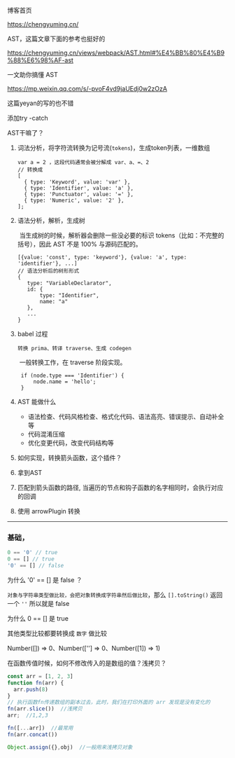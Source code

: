 博客首页

https://chengyuming.cn/

AST，这篇文章下面的参考也挺好的

https://chengyuming.cn/views/webpack/AST.html#%E4%BB%80%E4%B9%88%E6%98%AF-ast

一文助你搞懂 AST

https://mp.weixin.qq.com/s/-pvoF4vd9jaUEdj0w2zOzA

这篇yeyan的写的也不错

添加try -catch 







AST干嘛了？

1. 词法分析，将字符流转换为记号流(`tokens`)，生成token列表，一维数组

   ```
   var a = 2 ，这段代码通常会被分解成 var、a、=、2
   // 转换成
   [
     { type: 'Keyword', value: 'var' },
     { type: 'Identifier', value: 'a' },
     { type: 'Punctuator', value: '=' },
     { type: 'Numeric', value: '2' },
   ];
   ```

2. 语法分析，解析，生成树

   ​	当生成树的时候，解析器会删除一些没必要的标识 tokens（比如：不完整的括号），因此 AST 不是 100% 与源码匹配的。

   ```
   [{value: 'const', type: 'keyword'}, {value: 'a', type: 'identifier'}, ...]
   // 语法分析后的树形形式
   {
      type: "VariableDeclarator", 
      id: {
          type: "Identifier",
          name: "a"
      },
      ...
   }
   ```

3. babel 过程

	   转换 prima、转译 traverse、生成 codegen
	
	​	一般转换工作，在 traverse 阶段实现。	
	

		if (node.type === 'Identifier') {
			node.name = 'hello';
		}


4. AST 能做什么

   - 语法检查、代码风格检查、格式化代码、语法高亮、错误提示、自动补全等
   - 代码混淆压缩
   - 优化变更代码，改变代码结构等

6.  如何实现，转换箭头函数，这个插件？

   
   1. 拿到AST
   2. 匹配到箭头函数的路径,  当遍历的节点和钩子函数的名字相同时，会执行对应的回调
   3. 使用 arrowPlugin 转换
   
   







<hr>

### 基础，

```js
0 == '0' // true
0 == [] // true
'0' == [] // false
```

为什么 '0' == [] 是 false ？

 `对象与字符串类型做比较，会把对象转换成字符串然后做比较`，那么 `[].toString()` 返回一个 `''` 所以就是 false



为什么 0 == [] 是 true

其他类型比较都要转换成 `数字` 做比较

Number([]) => 0、Number([''] => 0、Number([1]) => 1)



在函数传值时候，如何不修改传入的是数组的值？浅拷贝？

```js
const arr = [1, 2, 3]
function fn(arr) {
  arr.push(8)
}
// 执行函数fn传递数组的副本过去，此时，我们在打印外面的 arr 发现是没有变化的
fn(arr.slice())  //浅拷贝
arr;  //1,2,3

fn([...arr])  //最常用
fn(arr.concat())

Object.assign({},obj)  //一般用来浅拷贝对象
```













